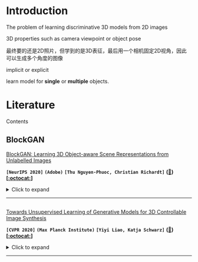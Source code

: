 # Introduction

The problem of learning discriminative 3D models from 2D images

3D properties such as camera viewpoint or object pose

最终要的还是2D照片，但学到的是3D表征，最后用一个相机固定2D视角，因此可以生成多个角度的图像





implicit or explicit





learn model for **single** or **multiple** objects.

# Literature

Contents



## BlockGAN

[BlockGAN: Learning 3D Object-aware Scene Representations from Unlabelled Images](https://arxiv.org/abs/2002.08988)

**`[NeurIPS 2020]`**	**`(Adobe)`**	**`[Thu Nguyen-Phuoc, Christian Richardt]`**	**([:memo:]())**	**[[:octocat:](https://github.com/thunguyenphuoc/BlockGAN)]**

<details><summary>Click to expand</summary><p>


![image-20201214151435632](https://raw.githubusercontent.com/yzy1996/Image-Hosting/master/20201214151442.png)



**Summary**

> learns 3D object-oriented scene representations directly from unlabeled 2D images



**Method**

> divide an 3D feature into background and foreground



> a noise vector $\mathbb{z}_i$ and the object's 3D pose $\theta_i = (s_i, \mathbf{R}_i, \mathbf{t}_i)$
>
> 
>
> 3D feature $O_i = g_i(\mathbb{z}_i, \theta_i)$

$$
\mathbf{x}=p\left(f(\underbrace{O_{0},}_{\text {background }} \underbrace{O_{1}, \ldots, O_{K}}_{\text {foreground }})\right)
$$



</p></details>

---

## 

[Towards Unsupervised Learning of Generative Models for 3D Controllable Image Synthesis](https://arxiv.org/abs/1912.05237)

**`[CVPR 2020]`**	**`(Max Planck Institute)`**	**`[Yiyi Liao, Katja Schwarz]`**	**([:memo:]())**	**[[:octocat:](https://github.com/autonomousvision/controllable_image_synthesis)]**

<details><summary>Click to expand</summary><p>


![image-20201214211146939](https://raw.githubusercontent.com/yzy1996/Image-Hosting/master/20201214211210.png)



**Summary**

> learns 3D object-oriented scene representations directly from unlabeled 2D images



**Method**

> divide an 3D feature into background and foreground
>
> a noise vector $\mathbb{z}_i$ and the object's 3D pose $\theta_i = (s_i, \mathbf{R}_i, \mathbf{t}_i)$
>
> 3D feature $O_i = g_i(\mathbb{z}_i, \theta_i)$

$$
\mathbf{x}=p\left(f(\underbrace{O_{0},}_{\text {background }} \underbrace{O_{1}, \ldots, O_{K}}_{\text {foreground }})\right)
$$


</p></details>

---




